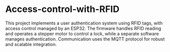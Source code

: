 # Access-control-with-RFID
This project implements a user authentication system using RFID tags, with access control managed by an ESP32. The firmware handles RFID reading and operates a stepper motor to control a lock, while a separate software manages authentication. Communication uses the MQTT protocol for robust and scalable integration.
